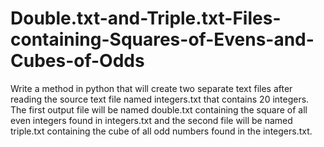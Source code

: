 # Double.txt-and-Triple.txt-Files-containing-Squares-of-Evens-and-Cubes-of-Odds
Write a method in python that will create two separate text files after reading the source text file named integers.txt that contains 20 integers. The first output file will be named double.txt containing the square of all even integers found in integers.txt and the second file will be named triple.txt containing the cube of all odd numbers found in the integers.txt.
